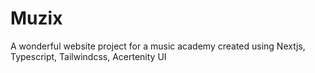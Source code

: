 # Muzix

A wonderful website project for a music academy created using Nextjs, Typescript, Tailwindcss, Acertenity UI

